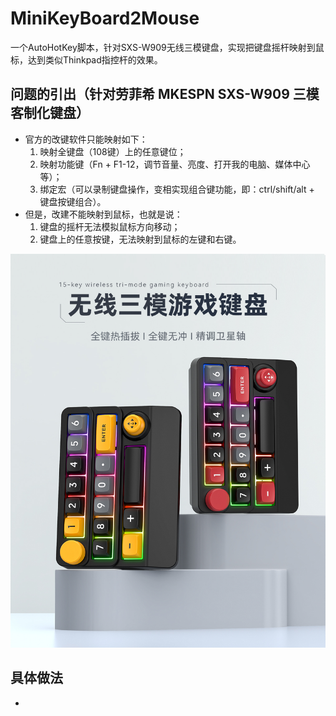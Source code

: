 # MiniKeyBoard2Mouse
一个AutoHotKey脚本，针对SXS-W909无线三模键盘，实现把键盘摇杆映射到鼠标，达到类似Thinkpad指控杆的效果。

## 问题的引出（针对劳菲希 MKESPN SXS-W909 三模客制化键盘）
- 官方的改键软件只能映射如下：
	1. 映射全键盘（108键）上的任意键位；
	2. 映射功能键（Fn + F1-12，调节音量、亮度、打开我的电脑、媒体中心等）；
	3. 绑定宏（可以录制键盘操作，变相实现组合键功能，即：ctrl/shift/alt + 键盘按键组合）。
- 但是，改建不能映射到鼠标，也就是说：
	1. 键盘的摇杆无法模拟鼠标方向移动；
	2. 键盘上的任意按键，无法映射到鼠标的左键和右键。

![键盘图片](images/01.jpg)

## 具体做法
- 
